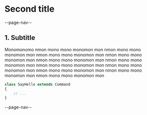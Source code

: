 # Second title

--page-nav--

## 1. Subtitle

Monomonomo nmon mono mono monomon mon nmon mono mono monomon mon nmon mono mono monomon mon nmon mono mono monomon mon nmon mono mono monomon mon nmon mono mono monomon mon nmon mono mono monomon mon nmon mono mono monomon mon nmon mono mono monomon mon nmon mono mono monomon mon nmon mono mono monomon mon 

```php
class SayHello extends Command
{
    // ...    
}
```

--page-nav--
